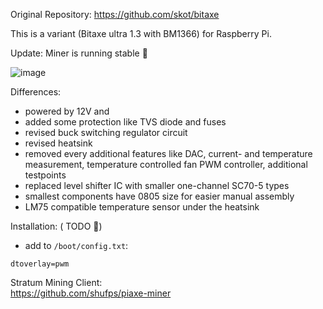 Original Repository: https://github.com/skot/bitaxe


This is a variant (Bitaxe ultra 1.3 with BM1366) for Raspberry Pi.

Update: Miner is running stable 🥳


![image](https://github.com/shufps/piaxe/assets/3079832/1b79eda2-acb0-4a86-ad00-c1af6b7e4b8b)




Differences:

- powered by 12V and
- added some protection like TVS diode and fuses
- revised buck switching regulator circuit
- revised heatsink
- removed every additional features like DAC, current- and temperature measurement, temperature controlled fan PWM controller, additional testpoints
- replaced level shifter IC with smaller one-channel SC70-5 types
- smallest components have 0805 size for easier manual assembly
- LM75 compatible temperature sensor under the heatsink

Installation: ( TODO 🙈)

- add to `/boot/config.txt`:
```
dtoverlay=pwm
```

Stratum Mining Client:<br>
https://github.com/shufps/piaxe-miner
